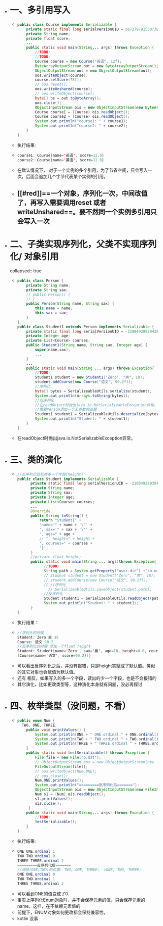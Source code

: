 - # 一、多引用写入
	- ```java
	  public class Course implements Serializable {
	      private static final long serialVersionUID = 667279791530738499L;
	      private String name;
	      private float score;
	      ...
	      public static void main(String... args) throws Exception {
	          //TODO:
	          //TODO:
	          Course course = new Course("英语", 12f);
	          ByteArrayOutputStream out = new ByteArrayOutputStream();
	          ObjectOutputStream oos = new ObjectOutputStream(out);
	          oos.writeObject(course);
	          course.setScore(78f);
	          // oos.reset();
	          oos.writeUnshared(course);
	          // oos.writeObject(course);
	          byte[] bs = out.toByteArray();
	          oos.close();
	          ObjectInputStream ois = new ObjectInputStream(new ByteArrayInputStream(bs));
	          Course course1 = (Course) ois.readObject();
	          Course course2 = (Course) ois.readObject();
	          System.out.println("course1: " + course1);
	          System.out.println("course2: " + course2);
	      }
	  }
	  ```
	- 执行结果:
	- ```java
	  course1: Course{name='英语', score=12.0}
	  course2: Course{name='英语', score=12.0}
	  ```
	- 在默认情况下， 对于一个实例的多个引用，为了节省空间，只会写入一次，后面会追加几个字节代表某个实例的引用。
	- ## [[#red]]==一个对象，序列化一次，中间改值了，再写入需要调用reset 或者writeUnshared==。要不然同一个实例多引用只会写入一次
- # 二、子类实现序列化，父类不实现序列化/ 对象引用
  collapsed:: true
	- ```java
	  public class Person {
	      private String name;
	      private String sax;
	      // public Person() {
	      // }
	      public Person(String name, String sax) {
	          this.name = name;
	          this.sax = sax;
	      }
	  }
	  public class Student1 extends Person implements Serializable {
	      private static final long serialVersionUID = -2100492893943893602L;
	      private Integer age;
	      private List<Course> courses;
	      public Student1(String name, String sax, Integer age) {
	          super(name,sax);
	          ...
	      }
	      ...
	      public static void main(String ... args) throws Exception{
	          //TODO:
	          Student1 student = new Student1("Zero", "男", 18);
	          student.addCourse(new Course("语文", 90.2f));
	          //序列化
	          byte[] bytes = SerializeableUtils.serialize(student);
	          System.out.println(Arrays.toString(bytes));
	          //反序列化
	          //在readObject时抛出java.io.NotSerializableException异常。
	          //需要Person添加一个无参数构造器
	          Student1 student1 = SerializeableUtils.deserialize(bytes);
	          System.out.println("Student: " + student1);
	      }
	  }
	  ```
	- 在readObject时抛出java.io.NotSerializableException异常。
- # 三、类的演化
	- ```java
	  //反序列化目标类多一个字段(height)
	  public class Student implements Serializable {
	        private static final long serialVersionUID = -2100492893943893602L;
	        private String name;
	        private String sax;
	        private Integer age;
	        private List<Course> courses;
	        ...
	        @Override
	        public String toString() {
	            return "Student{" +
	            "name='" + name + '\'' +
	            ", sax='" + sax + '\'' +
	            ", age=" + age +
	            // ", height=" + height +
	            ", courses=" + courses +
	            '}';
	        }
	        //private float height;
	        public static void main(String ... args)throws Exception{
	              //TODO:
	              String path = System.getProperty("user.dir") +"/a.out";
	              // Student student = new Student("Zero", "男", 18);
	              // student.addCourse(new Course("语文", 90.2f));
	              // //序列化
	                // SerializeableUtils.saveObject(student,path);
	              //反序列化
	              Student student1 = SerializeableUtils.readObject(path);
	              System.out.println("Student: " + student1);
	        }
	  }
	  ```
	- 执行结果：
	- ```java
	  //序列化的时候
	  Student: Zero 男 18
	  Course: 语文 90.2
	  //反序列化的时候 添加一个float height
	  Student: Student{name='Zero', sax='男', age=18, height=0.0, courses=
	  [Course{name='语文', score=90.2}]}
	  ```
	- 可以看出反序列化之后，并没有报错，只是height实赋成了默认值。类似的其它对象也会赋值为默认值。
	- 还有 相反，如果写入的多一个字段，读出的少一个字段，也是不会报错的
	- 其它演化，比如更改类型等，这种演化本身就有问题，没必再探讨
- # 四、枚举类型（没问题，不看）
	- ```java
	  public enum Num {
	  	TWO, ONE, THREE;
	      public void printValues() {
	          System.out.println(ONE + " ONE.ordinal " + ONE.ordinal());
	          System.out.println(TWO + " TWO.ordinal " + TWO.ordinal());
	          System.out.println(THREE + " THREE.ordinal " + THREE.ordinal());
	      }
	      public static void testSerializable() throws Exception {
	          File file = new File("p.dat");
	          // ObjectOutputStream oos = new ObjectOutputStream(new
	          FileOutputStream(file));
	          // oos.writeObject(Num.ONE);
	          // oos.close();
	          Num.ONE.printValues();
	          System.out.println("=========反序列化后=======");
	          ObjectInputStream ois = new ObjectInputStream(new FileInputStream(file));
	          Num s1 = (Num) ois.readObject();
	          s1.printValues();
	          ois.close();
	       }
	      public static void main(String... args) throws Exception {
	          //TODO:
	          testSerializable();
	      }
	  }
	  ```
	- 执行结果:
	- ```java
	  ONE ONE.ordinal 1
	  TWO TWO.ordinal 0
	  THREE THREE.ordinal 2
	  =========反序列化后=======
	  //调换(ONE,TWO)的位置: TWO, ONE, THREE; ->ONE, TWO, THREE;
	  ONE ONE.ordinal 0
	  TWO TWO.ordinal 1
	  THREE THREE.ordinal 2
	  ```
	- 可以看到ONE的值变成了0.
	- 事实上序列化Enum对象时，并不会保存元素的值，只会保存元素的name。这样，在不依赖元素值的
	- 前提下，ENUM对象如何更改都会保持兼容性。
	- kotlin 没事